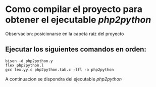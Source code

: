 # Como compilar el proyecto para obtener el ejecutable _php2python_
Observacion: posicionarse en la capeta raiz del proyecto
## Ejecutar los siguientes comandos en orden:
```
bison -d php2python.y
flex php2python.l
gcc lex.yy.c php2python.tab.c -lfl -o php2python
```
A continuacion se dispondra del ejecutable _php2python_